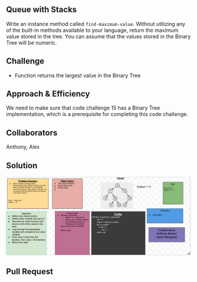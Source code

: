 ## Queue with Stacks
Write an instance method called `find-maximum-value`. Without utilizing any of the built-in methods available to your language, return the maximum value stored in the tree. You can assume that the values stored in the Binary Tree will be numeric.

## Challenge
- Function returns the largest value in the Binary Tree

## Approach & Efficiency
We need to make sure that code challenge 15 has a Binary Tree implementation, which is a prerequisite for completing this code challenge. 

## Collaborators
Anthony, Alex

## Solution
![Code Challenge 16](../../assets/tree.png)

## Pull Request 

